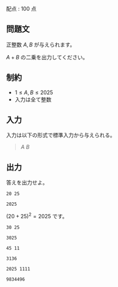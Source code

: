配点 : $100$ 点

## 問題文

正整数 $A,B$ が与えられます。

$A+B$ の二乗を出力してください。

## 制約

- $1\leq A,B \leq 2025$
- 入力は全て整数

## 入力

入力は以下の形式で標準入力から与えられる。

> $A$ $B$

## 出力

答えを出力せよ。

```input1
20 25
```

```output1
2025
```

$(20+25)^2=2025$ です。

```input2
30 25
```

```output2
3025
```

```input3
45 11
```

```output3
3136
```

```input4
2025 1111
```

```output4
9834496
```